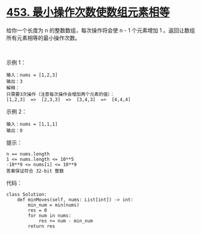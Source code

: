 # [453. 最小操作次数使数组元素相等](https://leetcode.cn/problems/minimum-moves-to-equal-array-elements/)

给你一个长度为 n 的整数数组，每次操作将会使 n - 1 个元素增加 1 。返回让数组所有元素相等的最小操作次数。

 

示例 1：
```
输入：nums = [1,2,3]
输出：3
解释：
只需要3次操作（注意每次操作会增加两个元素的值）：
[1,2,3]  =>  [2,3,3]  =>  [3,4,3]  =>  [4,4,4]
```
示例 2：
```
输入：nums = [1,1,1]
输出：0
```

提示：
```
n == nums.length
1 <= nums.length <= 10**5
-10**9 <= nums[i] <= 10**9
答案保证符合 32-bit 整数
```

代码：
```python3
class Solution:
    def minMoves(self, nums: List[int]) -> int:
        min_num = min(nums)
        res = 0
        for num in nums:
            res += num - min_num
        return res
```